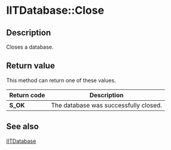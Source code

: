 # IITDatabase::Close

## Description

Closes a database.

## Return value

This method can return one of these values.

| Return code | Description |
| --- | --- |
| **S_OK** | The database was successfully closed. |

## See also

[IITDatabase](https://learn.microsoft.com/previous-versions/windows/desktop/api/infotech/nn-infotech-iitdatabase)